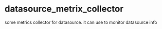 # datasource_metrix_collector
some metrics collector for datasource. it can use to monitor datasource info 
